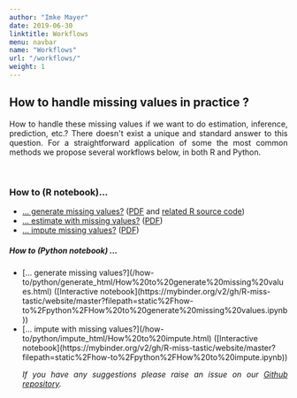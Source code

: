 ```yaml
---
author: "Imke Mayer"
date: 2019-06-30
linktitle: Workflows
menu: navbar
name: "Workflows"
url: "/workflows/"
weight: 1
---
```


<h2>How to handle missing values in practice ? </h2>

<p align="justify">How to handle these missing values if we want to do estimation, inference, prediction, etc.?</i> There doesn't exist a unique and standard answer to this question. 
For a straightforward application of some the most common methods we propose several workflows below, in both R and Python.</p>



<br>
<h3>How to (R notebook)...</h3>
<ul class="list-group" id="workflows-list">
<li class="list-group-item"> <a href="/how-to/generate/missSimul.html" target="_blank">... generate missing values?</a> (<a href="/how-to/generate/missSimul.pdf" target="_blank">PDF</a> and <a href="/how-to/generate/amputation.R" target="_blank">related R source code</a>)</li>
<li class="list-group-item"> <a href="/how-to/estimate/missEstim.html" target="_blank">... estimate with missing values?</a> (<a href="/how-to/estimate/missEstim.pdf" target="_blank">PDF</a>)</li>
<li class="list-group-item"> <a href="/how-to/impute/missImp.html" target="_blank">... impute missing values?</a> (<a href="/how-to/impute/missImp.pdf" target="_blank">PDF</a>)</li>
</ul>



<h5> How to (Python notebook) ...  </h5>
<p align="justify"> 
<ul class="list-group" id="workflows-list_py">
<li class="list-group-item"> [... generate missing values?](/how-to/python/generate_html/How%20to%20generate%20missing%20values.html) ([Interactive notebook](https://mybinder.org/v2/gh/R-miss-tastic/website/master?filepath=static%2Fhow-to%2Fpython%2FHow%20to%20generate%20missing%20values.ipynb)) </li>
<li class="list-group-item">  [... impute with missing values?](/how-to/python/impute_html/How%20to%20impute.html) ([Interactive notebook](https://mybinder.org/v2/gh/R-miss-tastic/website/master?filepath=static%2Fhow-to%2Fpython%2FHow%20to%20impute.ipynb))</li>

</p>

<p align="justify"><i>If you have any suggestions please raise an issue on our <a href="https://github.com/R-miss-tastic/website" target="_blank">Github repository</a>.</i></p>



<style>
.collapse-row.collapsed + tr {
     display: none;
}


tr.border_bottom {
  border-bottom:2pt solid black;
}


table {
  font-size: small;
}

</style>


